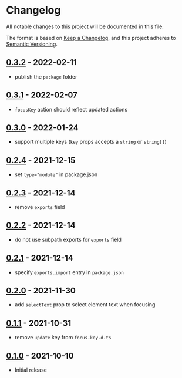 # Changelog

All notable changes to this project will be documented in this file.

The format is based on [Keep a Changelog](https://keepachangelog.com/en/1.0.0/),
and this project adheres to [Semantic Versioning](https://semver.org/spec/v2.0.0.html).

## [0.3.2](https://github.com/metonym/svelte-focus-key/releases/tag/v0.3.2) - 2022-02-11

- publish the `package` folder

## [0.3.1](https://github.com/metonym/svelte-focus-key/releases/tag/v0.3.1) - 2022-02-07

- `focusKey` action should reflect updated actions

## [0.3.0](https://github.com/metonym/svelte-focus-key/releases/tag/v0.3.0) - 2022-01-24

- support multiple keys (`key` props accepts a `string` or `string[]`)

## [0.2.4](https://github.com/metonym/svelte-focus-key/releases/tag/v0.2.4) - 2021-12-15

- set `type="module"` in package.json

## [0.2.3](https://github.com/metonym/svelte-focus-key/releases/tag/v0.2.3) - 2021-12-14

- remove `exports` field

## [0.2.2](https://github.com/metonym/svelte-focus-key/releases/tag/v0.2.2) - 2021-12-14

- do not use subpath exports for `exports` field

## [0.2.1](https://github.com/metonym/svelte-focus-key/releases/tag/v0.2.1) - 2021-12-14

- specify `exports.import` entry in `package.json`

## [0.2.0](https://github.com/metonym/svelte-focus-key/releases/tag/v0.2.0) - 2021-11-30

- add `selectText` prop to select element text when focusing

## [0.1.1](https://github.com/metonym/svelte-focus-key/releases/tag/v0.1.1) - 2021-10-31

- remove `update` key from `focus-key.d.ts`

## [0.1.0](https://github.com/metonym/svelte-focus-key/releases/tag/v0.1.0) - 2021-10-10

- Initial release
